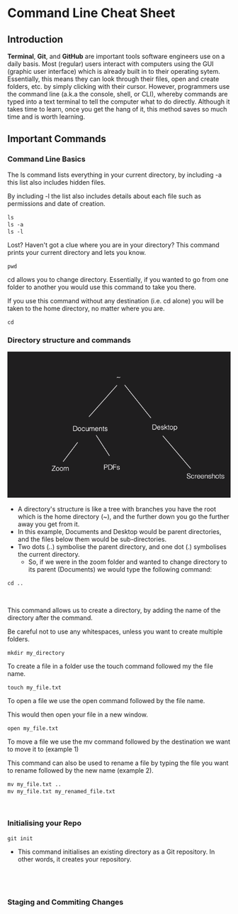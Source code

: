 # Command Line Cheat Sheet

## Introduction

**Terminal**, **Git**, and **GitHub** are important tools software engineers use on a daily basis. Most (regular) users interact with computers using the GUI (graphic user interface) which is already built in to their operating sytem. Essentially, this means they can look through their files, open and create folders, etc. by simply clicking with their cursor. However, programmers use the command line (a.k.a the console, shell, or CLI), whereby commands are typed into a text terminal to tell the computer what to do directly. Although it takes time to learn, once you get the hang of it, this method saves so much time and is worth learning.

## Important Commands

### Command Line Basics

The ls command lists everything in your current directory, by including -a this list also includes hidden files. 

By including -l the list also includes details about each file such as permissions and date of creation.

```
ls 
ls -a
ls -l
```

Lost? Haven't got a clue where you are in your directory? This command prints your current directory and lets you know.
```
pwd
```

cd allows you to change directory. Essentially, if you wanted to go from one folder to another you would use this command to take you there.


If you use this command without any destination (i.e. cd alone) you will be taken to the home directory, no matter where you are.
```
cd
```


### Directory structure and commands

![directory structure](/Screenshot%202022-11-08%20at%2009.55.00.png)
- A directory's structure is like a tree with branches you have the root which is the home directory (~), and the further down you go the further away you get from it.
- In this example, Documents and Desktop would be parent directories, and the files below them would be sub-directories.
- Two dots (..) symbolise the parent directory, and one dot (.) symbolises the current directory.
    - So, if we were in the zoom folder and wanted to change directory to its parent (Documents) we would type the following command:
```
cd ..
```
&nbsp;

This command allows us to create a directory, by adding the name of the directory after the command.


Be careful not to use any whitespaces, unless you want to create multiple folders.
```
mkdir my_directory
```


To create a file in a folder use the touch command followed my the file name.
```
touch my_file.txt
```

To open a file we use the open command followed by the file name.

This would then open your file in a new window.
```
open my_file.txt
```

To move a file we use the mv command followed by the destination we want to move it to (example 1)

This command can also be used to rename a file by typing the file you want to rename followed by the new name (example 2).
```
mv my_file.txt ..
mv my_file.txt my_renamed_file.txt

```


&nbsp;

### Initialising your Repo
```
git init

```
- This command initialises an existing directory as a Git repository. In other words, it creates your repository.

&nbsp;
---

### Staging and Commiting Changes

```